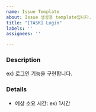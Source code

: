 ```yaml
---
name: Issue Template
about: Issue 생성용 template입니다.
title: "[TASK] Login"
labels: ''
assignees: ''

---
```


<!--
[TASK]: 작업을 생성할 때 사용합니다.
[BUG]: 버그가 발생하여 수정할 때 사용합니다.

`In progress`로 변경하기 전에 `Assignees`에 본인을 추가해주세요.
-->
### Description

ex) 로그인 기능을 구현합니다.

### Details

- 예상 소요 시간: ex) 1시간
